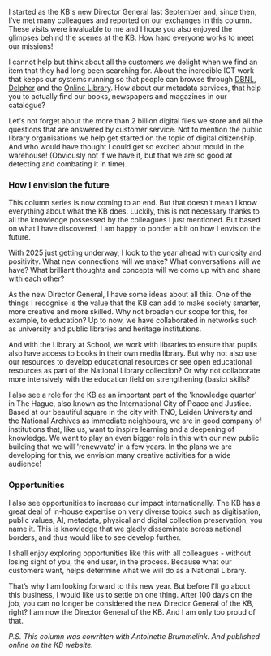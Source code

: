 I started as the KB's new Director General last September and, since then, I’ve met many colleagues and reported on our exchanges in this column. These visits were invaluable to me and I hope you also enjoyed the glimpses behind the scenes at the KB. How hard everyone works to meet our missions! 

I cannot help but think about all the customers we delight when we find an item that they had long been searching for. About the incredible ICT work that keeps our systems running so that people can browse through
[DBNL](https://www.dbnl.org), [Delpher](https://www.delpher.nl/nl/kranten) and the [Online Library](https://www.onlinebibliotheek.nl/). How about our metadata services, that help you to actually find our books, newspapers and magazines in our catalogue? 

Let's not forget about the more than 2 billion digital files we store and all the questions that are answered by customer service. Not to mention the public library organisations we help get started on the topic of digital citizenship. And who would have thought I could get so excited about mould in the warehouse! (Obviously not if we have it, but that we are so good at detecting and combating it in time). 

### How I envision the future
This column series is now coming to an end. But that doesn't mean I know everything about what the KB does. Luckily, this is not necessary thanks to all the knowledge possessed by the colleagues I just mentioned. But based on what I have discovered, I am happy to ponder a bit on how I envision the future.

With 2025 just getting underway, I look to the year ahead with curiosity and positivity. What new connections will we make? What conversations will we have? What brilliant thoughts and concepts will we come up with and share with each other?

As the new Director General, I have some ideas about all this. One of the things I recognise is the value that the KB can add to make society smarter, more creative and more skilled. Why not broaden our scope for this, for example, to education? Up to now, we have collaborated in networks such as university and public libraries and heritage institutions. 

And with the Library at School, we work with libraries to ensure that pupils also have access to books in their own media library. But why not also use our resources to develop educational resources or see open educational resources as part of the National Library collection? Or why not collaborate more intensively with the education field on strengthening (basic) skills? 

I also see a role for the KB as an important part of the 'knowledge quarter' in The Hague, also known as the International City of Peace and Justice. Based at our beautiful square in the city with TNO, Leiden University and the National Archives as immediate neighbours, we are in good company of institutions that, like us, want to inspire learning and a deepening of knowledge. We want to play an even bigger role in this with our new public building that we will 'renewvate' in a few years.  In the plans we are developing for this, we envision many creative activities for a wide audience! 

### Opportunities
I also see opportunities to increase our impact internationally. The KB has a great deal of in-house expertise on very diverse topics such as digitisation, public values, AI, metadata, physical and digital collection preservation, you name it.  This is knowledge that we gladly disseminate across national borders, and thus would like to see develop further.   

I shall enjoy exploring opportunities like this with all colleagues - without losing sight of you, the end user, in the process. Because what our customers want, helps determine what we will do as a National Library.

That’s why I am looking forward to this new year. But before I'll go about this business, I would like us to settle on one thing. After 100 days on the job, you can no longer be considered the new Director General of the KB, right? I am now the Director General of the KB. And I am only too proud of that. 

*P.S. This column was cowritten with Antoinette Brummelink. And published online on the KB website.*
